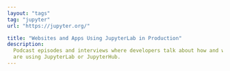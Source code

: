 ```yaml
---
layout: "tags"
tag: "jupyter"
url: "https://jupyter.org/"

title: "Websites and Apps Using JupyterLab in Production"
description:
  Podcast episodes and interviews where developers talk about how and why they
  are using JupyterLab or JupyterHub.
---
```

